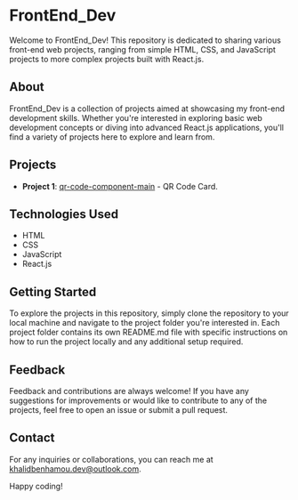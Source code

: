 # FrontEnd_Dev

Welcome to FrontEnd_Dev! This repository is dedicated to sharing various front-end web projects, ranging from simple HTML, CSS, and JavaScript projects to more complex projects built with React.js.

## About

FrontEnd_Dev is a collection of projects aimed at showcasing my front-end development skills. Whether you're interested in exploring basic web development concepts or diving into advanced React.js applications, you'll find a variety of projects here to explore and learn from.

## Projects

- **Project 1**: [qr-code-component-main](link) - QR Code Card.

## Technologies Used

- HTML
- CSS
- JavaScript
- React.js

## Getting Started

To explore the projects in this repository, simply clone the repository to your local machine and navigate to the project folder you're interested in. Each project folder contains its own README.md file with specific instructions on how to run the project locally and any additional setup required.

## Feedback

Feedback and contributions are always welcome! If you have any suggestions for improvements or would like to contribute to any of the projects, feel free to open an issue or submit a pull request.

## Contact

For any inquiries or collaborations, you can reach me at [khalidbenhamou.dev@outlook.com](mailto:khalidbenhamou.dev@outlook.com).

Happy coding!
